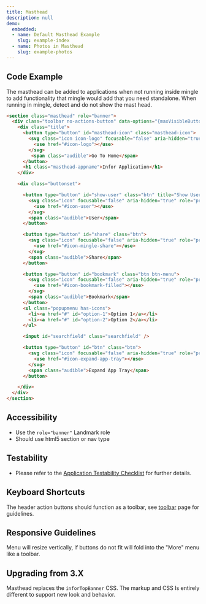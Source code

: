 ```yaml
---
title: Masthead
description: null
demo:
  embedded:
  - name: Default Masthead Example
    slug: example-index
  - name: Photos in Masthead
    slug: example-photos
---
```


## Code Example

The masthead can be added to applications when not running inside mingle to add functionality that mingle would add that you need standalone. When running in mingle, detect and do not show the mast head.

```html
<section class="masthead" role="banner">
  <div class="toolbar no-actions-button" data-options="{maxVisibleButtons: 6}">
    <div class="title">
      <button type="button" id="masthead-icon" class="masthead-icon">
        <svg class="icon icon-logo" focusable="false" aria-hidden="true" role="presentation">
          <use href="#icon-logo"></use>
        </svg>
         <span class="audible">Go To Home</span>
      </button>
      <h1 class="masthead-appname">Infor Application</h1>
    </div>

    <div class="buttonset">

      <button type="button" id="show-user" class="btn" title="Show User">
        <svg class="icon" focusable="false" aria-hidden="true" role="presentation">
          <use href="#icon-user"></use>
        </svg>
        <span class="audible">User</span>
      </button>

      <button type="button" id="share" class="btn">
        <svg class="icon" focusable="false" aria-hidden="true" role="presentation">
          <use href="#icon-mingle-share"></use>
        </svg>
        <span class="audible">Share</span>
      </button>

      <button type="button" id="bookmark" class="btn btn-menu">
        <svg class="icon" focusable="false" aria-hidden="true" role="presentation">
          <use href="#icon-bookmark-filled"></use>
        </svg>
        <span class="audible">Bookmark</span>
      </button>
      <ul class="popupmenu has-icons">
        <li><a href="#" id="option-1">Option 1</a></li>
        <li><a href="#" id="option-2">Option 2</a></li>
      </ul>

      <input id="searchfield" class="searchfield" />

      <button type="button" id="btn" class="btn">
        <svg class="icon" focusable="false" aria-hidden="true" role="presentation">
          <use href="#icon-expand-app-tray"></use>
        </svg>
        <span class="audible">Expand App Tray</span>
      </button>

    </div>
  </div>
</section>
```

## Accessibility

- Use the `role="banner"` Landmark role
- Should use html5 section or nav type

## Testability

- Please refer to the [Application Testability Checklist](https://design.infor.com/resources/application-testability-checklist) for further details.

## Keyboard Shortcuts

The header action buttons should function as a toolbar, see [toolbar](./toolbar) page for guidelines.

## Responsive Guidelines

Menu will resize vertically, if buttons do not fit will fold into the "More" menu like a toolbar.

## Upgrading from 3.X

Masthead replaces the `inforTopBanner` CSS. The markup and CSS Is entirely different to support new look and behavior.
